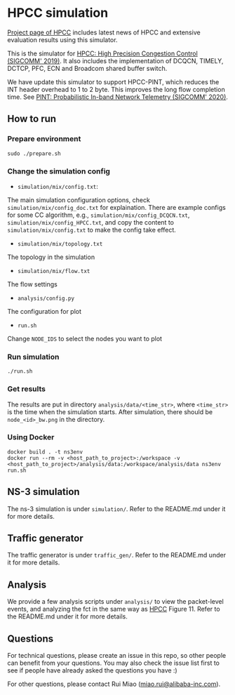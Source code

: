 # HPCC simulation
[Project page of HPCC](https://hpcc-group.github.io/) includes latest news of HPCC and extensive evaluation results using this simulator.

This is the simulator for [HPCC: High Precision Congestion Control (SIGCOMM' 2019)](https://rmiao.github.io/publications/hpcc-li.pdf). It also includes the implementation of DCQCN, TIMELY, DCTCP, PFC, ECN and Broadcom shared buffer switch.

We have update this simulator to support HPCC-PINT, which reduces the INT header overhead to 1 to 2 byte. This improves the long flow completion time. See [PINT: Probabilistic In-band Network Telemetry (SIGCOMM' 2020)](https://liyuliang001.github.io/publications/pint.pdf).

## How to run

### Prepare environment 

```
sudo ./prepare.sh
```

### Change the simulation config

* `simulation/mix/config.txt`:

The main simulation configuration options, check `simulation/mix/config_doc.txt` for explaination. There are example configs for some CC algorithm, e.g., `simulation/mix/config_DCQCN.txt`, `simulation/mix/config_HPCC.txt`, and copy the content to `simulation/mix/config.txt` to make the config take effect.

* `simulation/mix/topology.txt`

The topology in the simulation

* `simulation/mix/flow.txt`

The flow settings

* `analysis/config.py`

The configuration for plot

* `run.sh`

Change `NODE_IDS` to select the nodes you want to plot

### Run simulation

```
./run.sh
```

### Get results

The results are put in directory `analysis/data/<time_str>`, where `<time_str>` is the time when the simulation starts. After simulation, there should be `node_<id>_bw.png` in the directory.

### Using Docker

```
docker build . -t ns3env
docker run --rm -v <host_path_to_project>:/workspace -v <host_path_to_project>/analysis/data:/workspace/analysis/data ns3env run.sh
```

## NS-3 simulation
The ns-3 simulation is under `simulation/`. Refer to the README.md under it for more details.

## Traffic generator
The traffic generator is under `traffic_gen/`. Refer to the README.md under it for more details.

## Analysis
We provide a few analysis scripts under `analysis/` to view the packet-level events, and analyzing the fct in the same way as [HPCC](https://liyuliang001.github.io/publications/hpcc.pdf) Figure 11.
Refer to the README.md under it for more details.

## Questions
For technical questions, please create an issue in this repo, so other people can benefit from your questions. 
You may also check the issue list first to see if people have already asked the questions you have :)

For other questions, please contact Rui Miao (miao.rui@alibaba-inc.com).
